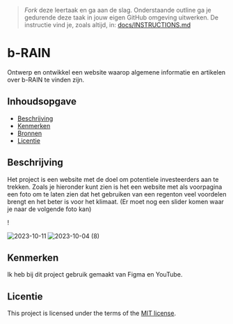 > _Fork_ deze leertaak en ga aan de slag. Onderstaande outline ga je gedurende deze taak in jouw eigen GitHub omgeving uitwerken. De instructie vind je, zoals altijd, in: [docs/INSTRUCTIONS.md](docs/INSTRUCTIONS.md)

# b-RAIN

<!-- Geef je project een titel en schrijf in één zin wat het is -->
Ontwerp en ontwikkel een website waarop algemene informatie en artikelen over b-RAIN te vinden zijn.
## Inhoudsopgave

  * [Beschrijving](#beschrijving)
  * [Kenmerken](#kenmerken)
  * [Bronnen](#bronnen)
  * [Licentie](#licentie)

## Beschrijving
Het project is een website met de doel om potentiele investeerders aan te trekken.
Zoals je hieronder kunt zien is het een website met als voorpagina een foto om te laten zien dat het gebruiken van een regenton veel voordelen brengt en het beter is voor het klimaat. (Er moet nog een slider komen waar je naar de volgende foto kan)
<!-- In de Beschrijving staat hoe je project er uit ziet, hoe het werkt en wat je er mee kan. -->
<!-- Voeg een mooie poster visual toe 📸 -->!
![2023-10-11](https://github.com/lemuelmgsn/the-client-website/assets/144004180/b16b7338-3b55-4b7a-922b-7eedc24c9805)
![2023-10-04 (8)](https://github.com/lemuelmgsn/the-client-website/assets/144004180/6458fbbd-320f-4138-8731-73f744fc0342)

<!-- Voeg een link toe naar Github Pages 🌐-->

## Kenmerken
<!-- Bij Kenmerken staat welke technieken zijn gebruikt en hoe. Wat is de HTML structuur? Wat zijn de belangrijkste dingen in CSS? Wat is er met Javascript gedaan en hoe? Misschien heb je een framwork of library gebruikt? -->
Ik heb bij dit project gebruik gemaakt van Figma en YouTube.



## Licentie

This project is licensed under the terms of the [MIT license](./LICENSE).
